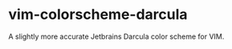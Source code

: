 vim-colorscheme-darcula
=======================

A slightly more accurate Jetbrains Darcula color scheme for VIM.
